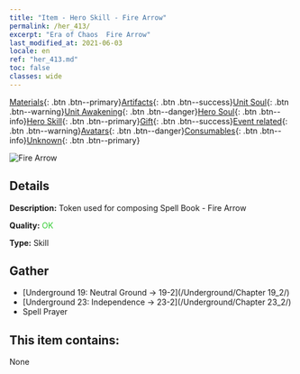 ```yaml
---
title: "Item - Hero Skill - Fire Arrow"
permalink: /her_413/
excerpt: "Era of Chaos  Fire Arrow"
last_modified_at: 2021-06-03
locale: en
ref: "her_413.md"
toc: false
classes: wide
---
```

 [Materials](/Items/){: .btn .btn--primary}[Artifacts](/Items/Artifacts/){: .btn .btn--success}[Unit Soul](/Items/UnitSoul/){: .btn .btn--warning}[Unit Awakening](/Items/UnitAwakening/){: .btn .btn--danger}[Hero Soul](/Items/HeroSoul/){: .btn .btn--info}[Hero Skill](/Items/HeroSkill/){: .btn .btn--primary}[Gift](/Items/Gift/){: .btn .btn--success}[Event related](/Items/Events/){: .btn .btn--warning}[Avatars](/Items/Avatars/){: .btn .btn--danger}[Consumables](/Items/Consumables/){: .btn .btn--info}[Unknown](/Items/Unknown/){: .btn .btn--primary}

 ![Fire Arrow](/images/t/ps_liehuoshenjian.png)

## Details
 **Description:** Token used for composing Spell Book - Fire Arrow

 **Quality:** <span style="color: #32CD32">OK</span>

 **Type:** Skill

## Gather

*    [Underground 19: Neutral Ground -> 19-2](/Underground/Chapter 19_2/) 
*    [Underground 23: Independence -> 23-2](/Underground/Chapter 23_2/) 
*    Spell Prayer 

## This item contains:

  None

